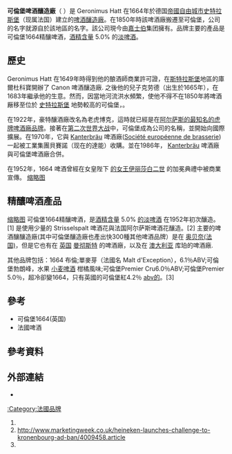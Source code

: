 **可倫堡啤酒釀造廠**（ ）是 Geronimus Hatt 在1664年於德国[帝國自由城市](https://zh.wikipedia.org/wiki/帝國自由城市 "wikilink")[史特拉斯堡](https://zh.wikipedia.org/wiki/史特拉斯堡 "wikilink")（现属法国）建立的[啤酒釀造廠](https://zh.wikipedia.org/wiki/啤酒廠 "wikilink")。在1850年時該啤酒廠搬遷至可倫堡，公司的名字就源自於該地區的名字。該公司現今由[嘉士伯](../Page/嘉士伯.md "wikilink")集团擁有。品牌主要的產品是可倫堡1664精釀啤酒，[酒精含量](https://zh.wikipedia.org/wiki/酒精濃度 "wikilink") 5.0% 的[淡啤酒](https://zh.wikipedia.org/wiki/拉格淡啤酒 "wikilink")。

## 歷史

Geronimus Hatt 在1649年時得到他的酿酒師商業許可證，在[斯特拉斯堡](../Page/斯特拉斯堡.md "wikilink")地區的庫爾杜科寶開辦了 Canon 啤酒釀造廠. 之後他的兒子克劳德（出生於1665年），在1683年繼承他的生意。然而，因當地河流洪水頻繁，使他不得不在1850年將啤酒厰移至位於 [史特拉斯堡](https://zh.wikipedia.org/wiki/史特拉斯堡 "wikilink") 地勢較高的可倫堡，。

在1922年，豪特釀酒廠改名為老虎博克，這時就已經是在[阿尔萨斯的最知名的虎牌啤酒廠品牌](https://zh.wikipedia.org/wiki/阿尔萨斯 "wikilink")。接著在[第二次世界大战](../Page/第二次世界大战.md "wikilink")中，可倫堡成為公司的名稱，並開始向國際擴展。在1970年，它與 [Kanterbräu](https://zh.wikipedia.org/wiki/:fr:Kanterbräu "wikilink") 啤酒廠([Société européenne de brasserie](https://zh.wikipedia.org/wiki/:fr:Société_européenne_de_brasserie "wikilink")) 一起被工業集團貝賽諾（现在的達能）收購。並在1986年， [Kanterbräu](https://zh.wikipedia.org/wiki/:fr:Kanterbräu "wikilink") 啤酒廠與可倫堡啤酒廠合併。

在1952年，1664 啤酒曾經在女皇陛下 [的女王伊丽莎白二世](../Page/伊丽莎白二世.md "wikilink") 的加冕典禮中被商業宣傳。 [缩略图](https://zh.wikipedia.org/wiki/File:Kronenbourg_Beer_Bottle.jpg "fig:缩略图")

## 精釀啤酒產品

[缩略图](https://zh.wikipedia.org/wiki/File:1664_beer_white_and_blue_bottles.jpg "fig:缩略图") 可倫堡1664精釀啤酒，是[酒精含量](https://zh.wikipedia.org/wiki/酒精濃度 "wikilink") 5.0% [的淡啤酒](https://zh.wikipedia.org/wiki/拉格淡啤酒 "wikilink") 在1952年初次釀造。\[1\] 是使用少量的 Strisselspalt 啤酒花與法国阿尔萨斯啤酒花釀造。\[2\] 主要的啤酒釀釀造廠(其中可倫堡釀造廠也產出快300種其他啤酒品牌）是在 [奥贝奈(法国)](https://zh.wikipedia.org/wiki/上奈镇 "wikilink")，但是它也有在 [英国](https://zh.wikipedia.org/wiki/英国 "wikilink") [曼彻斯特](../Page/曼彻斯特.md "wikilink") 的啤酒廠，以及在 [澳大利亚](../Page/澳大利亚.md "wikilink") 库珀的啤酒廠.

其他品牌包括：1664 布倫;單麥芽（法國名 Malt d'Exception），6.1％ABV;可倫堡勃朗峰，水果 [小麦啤酒](../Page/小麥啤酒.md "wikilink") 柑橘風味;可倫堡Premier Cru6.0％ABV;可倫堡Premier 5.0％，超冷卻變1664，只有英國的可倫堡紅4.2％ [abv的](https://zh.wikipedia.org/wiki/酒精濃度 "wikilink")。\[3\]

## 參考

  - 可倫堡1664(英国)
  - 法國啤酒

## 參考資料

## 外部連結

  -

[:Category:法國品牌](https://zh.wikipedia.org/wiki/Category:法國品牌 "wikilink")

1.
2.  <http://www.marketingweek.co.uk/heineken-launches-challenge-to-kronenbourg-ad-ban/4009458.article>
3.